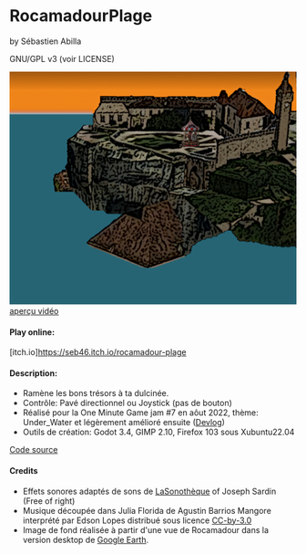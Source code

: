 # RocamadourPlage

by Sébastien Abilla

GNU/GPL v3 (voir LICENSE)

![Aperçu](Art/itch.png)
[aperçu vidéo](https://youtu.be/z6CePmCaHIM)

#### Play online:

[itch.io]https://seb46.itch.io/rocamadour-plage

#### Description:

* Ramène les bons trésors à ta dulcinée.
* Contrôle: Pavé directionnel ou Joystick (pas de bouton)
* Réalisé pour la One Minute Game jam #7 en aôut 2022, thème: Under_Water et légèrement amélioré ensuite ([Devlog](https://seb46.itch.io/rocamadour-plage/devlog/413269/jeu-soumis-mais-pas-fini))
* Outils de création: Godot 3.4, GIMP 2.10, Firefox 103 sous Xubuntu22.04

[Code source](https://github.com/sebabilla/RocamadourPlage)


#### Credits

* Effets sonores adaptés de sons de [LaSonothèque](https://lasonotheque.org/apropos.html) of Joseph Sardin (Free of right)
* Musique découpée dans Julia Florida de Agustin Barrios Mangore interprété par Edson Lopes distribué sous licence [CC-by-3.0](https://creativecommons.org/licenses/by/3.0/)
* Image de fond réalisée à partir d'une vue de Rocamadour dans la version desktop de [Google Earth](https://www.google.fr/intl/fr/earth/).